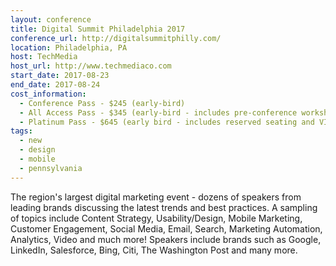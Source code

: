 ```yaml
---
layout: conference
title: Digital Summit Philadelphia 2017
conference_url: http://digitalsummitphilly.com/
location: Philadelphia, PA
host: TechMedia
host_url: http://www.techmediaco.com
start_date: 2017-08-23
end_date: 2017-08-24
cost_information:
  - Conference Pass - $245 (early-bird)
  - All Access Pass - $345 (early-bird - includes pre-conference workshops and lunch)
  - Platinum Pass - $645 (early bird - includes reserved seating and VIP lounge access)
tags:
  - new
  - design
  - mobile
  - pennsylvania
---
```


The region's largest digital marketing event - dozens of speakers from leading brands discussing the latest trends and best practices. A sampling of topics include Content Strategy, Usability/Design, Mobile Marketing, Customer Engagement, Social Media, Email, Search, Marketing Automation, Analytics, Video and much more! Speakers include brands such as Google, LinkedIn, Salesforce, Bing, Citi, The Washington Post and many more.

